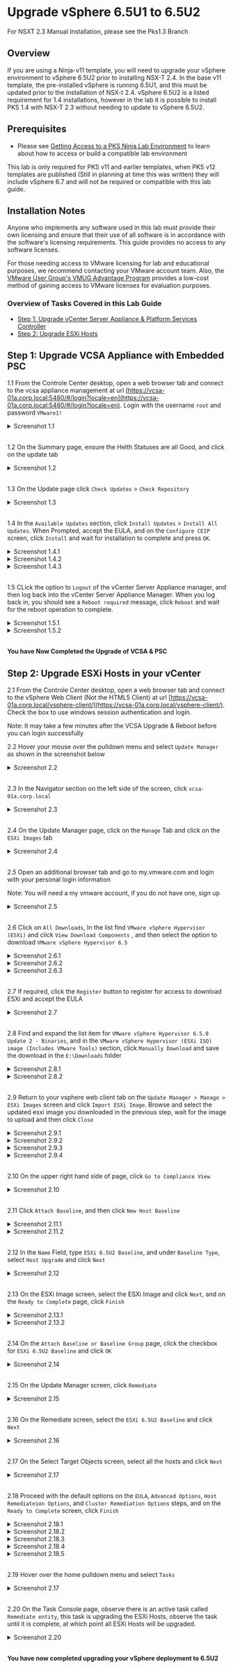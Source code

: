 # Upgrade vSphere 6.5U1 to 6.5U2

For NSXT 2.3 Manual Installation, please see the Pks1.3 Branch

## Overview

If you are using a Ninja-v11 template, you will need to upgrade your vSphere environment to vSphere 6.5U2 prior to installing NSX-T 2.4. In the base v11 template, the pre-installed vSphere is running 6.5U1, and this must be updated prior to the installation of NSX-t 2.4. vSphere 6.5U2 is a listed requirement for 1.4 installations, however in the lab it is possible to install PKS 1.4 with NSX-T 2.3 without needing to update to vSphere 6.5U2. 

## Prerequisites

- Please see [Getting Access to a PKS Ninja Lab Environment](https://github.com/CNA-Tech/PKS-Ninja/tree/master/Courses/GetLabAccess-LA8528) to learn about how to access or build a compatible lab environment

This lab is only required for PKS v11 and earlier templates, when PKS v12 templates are published (Still in planning at time this was written) they will include vSphere 6.7 and will not be required or compatible with this lab guide.

## Installation Notes

Anyone who implements any software used in this lab must provide their own licensing and ensure that their use of all software is in accordance with the software's licensing requirements. This guide provides no access to any software licenses.

For those needing access to VMware licensing for lab and educational purposes, we recommend contacting your VMware account team. Also, the [VMware User Group's VMUG Advantage Program](https://www.vmug.com/Join/VMUG-Advantage-Membership) provides a low-cost method of gaining access to VMware licenses for evaluation purposes.

### Overview of Tasks Covered in this Lab Guide

- [Step 1:  Upgrade vCenter Server Appliance & Platform Services Controller](#)
- [Step 2: Upgrade ESXi Hosts](#)

## Step 1:  Upgrade VCSA Appliance with Embedded PSC

1.1 From the Controle Center desktop, open a web browser tab and connect to the vcsa appliance management at url [https://vcsa-01a.corp.local:5480/#/login?locale=en](https://vcsa-01a.corp.local:5480/#/login?locale=en). Login with the username `root` and password `VMware1!`

<Details><Summary>Screenshot 1.1</Summary>
<img src="Images/2019-05-16-23-33-11.png">
</Details>
<br/>

1.2 On the Summary page, ensure the Helth Statuses are all Good, and click on the update tab

<details><summary>Screenshot 1.2</summary>
<img src="Images/2019-05-18-06-51-52.png">
</details>
<br/>

1.3 On the Update page click `Check Updates` > `Check Repository`

<details><summary>Screenshot 1.3</summary>
<img src="Images/2019-05-18-06-54-56.png">
</details>
<br/>

1.4 In the `Available Updates` section, click `Install Updates` > `Install All Updates`. When Prompted, accept the EULA, and on the `Configure CEIP` screen, click `Install` and wait for installation to complete and press `OK`.

<details><summary>Screenshot 1.4.1</summary>
<img src="Images/2019-05-18-06-57-45.png">
</details>

<details><summary>Screenshot 1.4.2</summary>
<img src="Images/2019-05-18-06-59-46.png">
</details>

<details><summary>Screenshot 1.4.3</summary>
<img src="Images/2019-05-18-07-15-06.png">
</details>
<br/>

1.5 CLick the option to `Logout` of the vCenter Server Appliance manager, and then log back into the vCenter Server Appliance Manager. When you log back in, you should see a `Reboot required` message, click `Reboot` and wait for the reboot operation to complete.

<details><summary>Screenshot 1.5.1</summary>
<img src="Images/2019-05-18-07-32-42.png">
</details>

<details><summary>Screenshot 1.5.2</summary>
<img src="Images/2019-05-18-07-23-26.png">
</details>
<br/>

**You have Now Completed the Upgrade of VCSA & PSC**

## Step 2:  Upgrade ESXi Hosts in your vCenter

2.1 From the Controle Center desktop, open a web browser tab and connect to the vSphere Web Client (Not the HTML5 Client) at url [https://vcsa-01a.corp.local/vsphere-client/](https://vcsa-01a.corp.local/vsphere-client/). Check the box to use windows session authentication and login.

Note: It may take a few minutes after the VCSA Upgrade & Reboot before you can login successfully

2.2 Hover your mouse over the pulldown menu and select `Update Manager` as shown in the screenshot below

<Details><Summary>Screenshot 2.2</Summary>
<img src="Images/2019-05-18-07-39-12.png">
</Details>
<br/>

2.3 In the Navigator section on the left side of the screen, click `vcsa-01a.corp.local`

<Details><Summary>Screenshot 2.3</Summary>
<img src="Images/2019-05-18-07-40-59.png">
</Details>
<br/>

2.4 On the Update Manager page, click on the `Manage` Tab and click on the `ESXi Images` tab

<Details><Summary>Screenshot 2.4</Summary>
<img src="Images/2019-05-18-07-44-46.png">
</Details>
<br/>

2.5 Open an additional browser tab and go to my.vmware.com and login with your personal login information

Note: You will need a my vmware account, if you do not have one, sign up

<Details><Summary>Screenshot 2.5</Summary>
<img src="Images/2019-05-18-07-48-43.png">
</Details>
<br/>

2.6 Click on `All Downloads`, In the list find `VMware vSphere Hypervisor (ESXi)` and click `View Download Components` , and then select the option to download `VMware vSphere Hypervisor 6.5`

<Details><Summary>Screenshot 2.6.1</Summary>
<img src="Images/2019-05-18-07-50-56.png">
</Details>

<Details><Summary>Screenshot 2.6.2</Summary>
<img src="Images/2019-05-18-07-52-45.png">
</Details>

<Details><Summary>Screenshot 2.6.3</Summary>
<img src="Images/2019-05-18-07-55-00.png">
</Details>
<br/>

2.7 If required, click the `Register` button to register for access to download ESXi and accept the EULA

<Details><Summary>Screenshot 2.7</Summary>
<img src="Images/2019-05-18-07-57-33.png">
</Details>
<br/>

2.8 Find and expand the list item for `VMware vSphere Hypervisor 6.5.0 Update 2 - Binaries`, and in the `VMware vSphere Hypervisor (ESXi ISO) image (Includes VMware Tools)` section, click `Manually Download` and save the download in the `E:\Downloads` folder

<Details><Summary>Screenshot 2.8.1</Summary>
<img src="Images/2019-05-18-08-01-45.png">
</Details>

<Details><Summary>Screenshot 2.8.2</Summary>
<img src="Images/2019-05-18-08-02-58.png">
</Details>
<br/>

2.9 Return to your vsphere web client tab on the `Update Manager > Manage > ESXi Images` screen and click `Import ESXi Image`. Browse and select the updated esxi image you downloaded in the previous step, wait for the image to upload and then click `Close`

<Details><Summary>Screenshot 2.9.1</Summary>
<img src="Images/2019-05-18-08-05-08.png">
</Details>

<Details><Summary>Screenshot 2.9.2</Summary>
<img src="Images/2019-05-18-08-06-22.png">
</Details>

<Details><Summary>Screenshot 2.9.3</Summary>
<img src="Images/2019-05-18-08-07-08.png">
</Details>

<Details><Summary>Screenshot 2.9.4</Summary>
<img src="Images/2019-05-18-08-08-13.png">
</Details>
<br/>

2.10 On the upper right hand side of page, click `Go to Compliance View`

<Details><Summary>Screenshot 2.10</Summary>
<img src="Images/2019-05-18-08-09-51.png">
</Details>
<br/>

2.11 Click `Attach Baseline`, and then click `New Host Baseline` 

<Details><Summary>Screenshot 2.11.1</Summary>
<img src="Images/2019-05-18-08-11-19.png">
</Details>

<Details><Summary>Screenshot 2.11.2</Summary>
<img src="Images/2019-05-18-08-29-14.png">
</Details>
<br/>

2.12 In the `Name` Field, type `ESXi 6.5U2 Baseline`, and under `Baseline Type`, select `Host Upgrade` and click `Next`

<Details><Summary>Screenshot 2.12</Summary>
<img src="Images/2019-05-18-08-31-48.png">
</Details>
<br/>

2.13 On the ESXi Image screen, select the ESXi Image and click `Next`, and on the `Ready to Complete` page, click `Finish`

<Details><Summary>Screenshot 2.13.1</Summary>
<img src="Images/2019-05-18-08-33-48.png">
</Details>

<Details><Summary>Screenshot 2.13.2</Summary>
<img src="Images/2019-05-18-08-35-53.png">
</Details>
<br/>

2.14 On the `Attach Baseline or Baseline Group` page, click the checkbox for `ESXi 6.5U2 Baseline` and click `OK`

<Details><Summary>Screenshot 2.14</Summary>
<img src="Images/2019-05-18-08-38-01.png">
</Details>
<br/>

2.15 On the Update Manager screen, click `Remediate`

<Details><Summary>Screenshot 2.15</Summary>
<img src="Images/2019-05-18-08-39-52.png">
</Details>
<br/>

2.16 On the Remediate screen, select the `ESXi 6.5U2 Baseline` and click `Next`

<Details><Summary>Screenshot 2.16</Summary>
<img src="Images/2019-05-18-08-41-06.png">
</Details>
<br/>

2.17 On the Select Target Objects screen, select all the hosts and click `Next`

<Details><Summary>Screenshot 2.17</Summary>
<img src="Images/2019-05-18-08-43-17.png">
</Details>
<br/>

2.18 Proceed with the default options on the `EULA`, `Advanced Options`, `Host Remediateion Options`, and `Cluster Remediation Options` steps, and on the `Ready to Complete` screen, click `Finish`

<Details><Summary>Screenshot 2.18.1</Summary>
<img src="Images/2019-05-18-08-45-59.png">
</Details>

<Details><Summary>Screenshot 2.18.2</Summary>
<img src="Images/2019-05-18-08-46-26.png">
</Details>

<Details><Summary>Screenshot 2.18.3</Summary>
<img src="Images/2019-05-18-08-46-56.png">
</Details>

<Details><Summary>Screenshot 2.18.4</Summary>
<img src="Images/2019-05-18-08-47-34.png">
</Details>

<Details><Summary>Screenshot 2.18.5</Summary>
<img src="Images/2019-05-18-08-48-13.png">
</Details>
<br/>

2.19 Hover over the home pulldown menu and select `Tasks`

<Details><Summary>Screenshot 2.17</Summary>
<img src="Images/2019-05-18-08-50-33.png">
</Details>
<br/>

2.20 On the Task Console page, observe there is an active task called `Remediate entity`, this task is upgrading the ESXi Hosts, observe the task until it is complete, at which point all ESXi Hosts will be upgraded.

<Details><Summary>Screenshot 2.20</Summary>
<img src="Images/2019-05-18-08-53-37.png">
</Details>
<br/>

**You have now completed upgrading your vSphere deployment to 6.5U2**